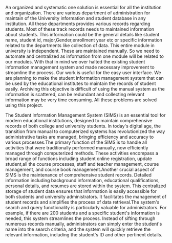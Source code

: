 An organized and systematic one solution is essential for all the institution and organization. There are
various department of administration for maintain of the University information and student database in any
institution. All these departments provides various records regarding students. Most of these track records
needs to maintained information about students. This information could be the general details like student
name, student id, major,Gender,enrollment year etc or specific information related to the departments like
collection of data. This entire module in university is independent. These are maintained manually. So we need
to automate and centralized as information from one module will be related to our modules. With that in mind
we over halted the existing student information management system and made necessary improvement to
streamline the process. Our work is useful for the easy user interface. We are planning to make the student
information management system that can be used by the educational institutes to maintain the records of
student easily. Archiving this objective is difficult of using the manual system as the information is scattered, can be redundant and collecting relevant information may be very time consuming. All these problems are
solved using this project.

The Student Information Management System (SIMS) is an essential tool for modern educational
institutions, designed to maintain comprehensive records of both college and university students. In today's
digital age, the transition from manual to computerized systems has revolutionized the way administrative
tasks are managed, bringing efficiency and accuracy to various processes.The primary function of the SIMS is
to handle all activities that were traditionally performed manually, now efficiently managed through
computerized methods. These activities encompass a broad range of functions including student online
registration, update student,all the course processes, staff and teacher management, course management, and course book management.Another crucial aspect of SIMS is the maintenance of comprehensive student
records. Detailed information including background information, educational qualifications, personal details, and resumes are stored within the system. This centralized storage of student data ensures that information is
easily accessible for both students and university administrators. It facilitates the management of student
records and simplifies the process of data retrieval.The system's search and query functionality is particularly
valuable for administrators. For example, if there are 200 students and a specific student's information is
needed, this system streamlines the process. Instead of sifting through numerous records manually, administrators can simply enter the student's name into the search criteria, and the system will quickly
retrieve the relevant information, including the student's ID and other pertinent details.
